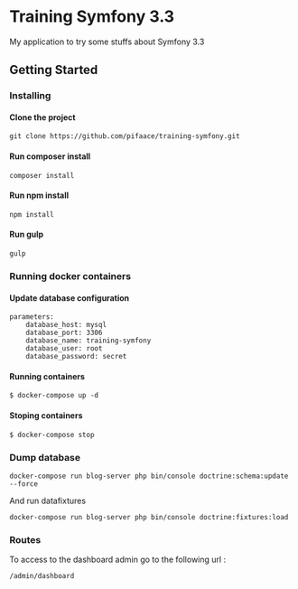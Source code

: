 # Training Symfony 3.3

My application to try some stuffs about Symfony 3.3

## Getting Started

### Installing

#### Clone the project
```
git clone https://github.com/pifaace/training-symfony.git
```

#### Run composer install
```
composer install
```

#### Run npm install
```
npm install
```

#### Run gulp
```
gulp
```

### Running docker containers

#### Update database configuration
```
parameters:
    database_host: mysql
    database_port: 3306
    database_name: training-symfony
    database_user: root
    database_password: secret
```

#### Running containers
```
$ docker-compose up -d
```

#### Stoping containers
```
$ docker-compose stop
```

### Dump database

```
docker-compose run blog-server php bin/console doctrine:schema:update --force
```

And run datafixtures

```
docker-compose run blog-server php bin/console doctrine:fixtures:load
```

### Routes
To access to the dashboard admin go to the following url :
```
/admin/dashboard
```
